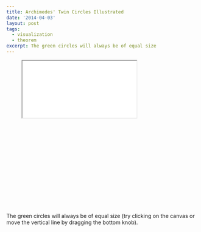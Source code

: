 ```yaml
---
title: Archimedes' Twin Circles Illustrated
date: '2014-04-03'
layout: post
tags:
  - visualization
  - theorem
excerpt: The green circles will always be of equal size
---
```

<figure>
  <div class="aspect-ratio" style="padding-bottom: 55%"><iframe src="/media/intgfx/archimedes-twin-circles.html"></iframe></div>
</figure>

The green circles will always be of equal size (try clicking on the canvas or move the vertical line by dragging the bottom knob).
